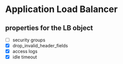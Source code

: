 # Application Load Balancer

## properties for the LB object

- [ ] security groups
- [x] drop_invalid_header_fields
- [x] access logs
- [x] idle timeout
